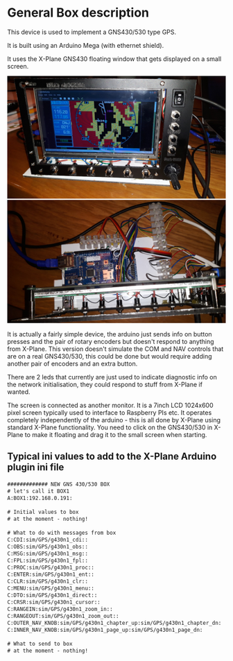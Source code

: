 General Box description
=======================
This device is used to implement a GNS430/530 type GPS.

It is built using an Arduino Mega (with ethernet shield).

It uses the X-Plane GNS430 floating window that gets displayed on a small
screen. 


![Simplest Panel](gnx530-front.jpg?raw=true "Prototype GNS530 box (front)")
![Simplest Panel](gnx530-top.jpg?raw=true "Prototype GNS530 box (top)")

It is actually a fairly simple device, the arduino just sends info on button
presses and the pair of rotary encoders but doesn't respond to anything from
X-Plane.  This version doesn't simulate the COM and NAV controls that are on a
real GNS430/530, this could be done but would require adding another pair of
encoders and an extra button.

There are 2 leds that currently are just used to indicate diagnostic info on
the network initialisation, they could respond to stuff from X-Plane if wanted.

The screen is connected as another monitor.  It is a 7inch LCD 1024x600 pixel
screen typically used to interface to Raspberry PIs etc.  It operates
completely independently of the arduino - this is all done by X-Plane using
standard X-Plane functionality.  You need to click on the GNS430/530 in X-Plane
to make it floating and drag it to the small screen when starting.


Typical ini values to add to the X-Plane Arduino plugin ini file
----------------------------------------------------------------

```
############# NEW GNS 430/530 BOX
# let's call it BOX1
A:BOX1:192.168.0.191:

# Initial values to box
# at the moment - nothing!

# What to do with messages from box
C:CDI:sim/GPS/g430n1_cdi::
C:OBS:sim/GPS/g430n1_obs::
C:MSG:sim/GPS/g430n1_msg::
C:FPL:sim/GPS/g430n1_fpl::
C:PROC:sim/GPS/g430n1_proc::
C:ENTER:sim/GPS/g430n1_ent::
C:CLR:sim/GPS/g430n1_clr::
C:MENU:sim/GPS/g430n1_menu::
C:DTO:sim/GPS/g430n1_direct::
C:CRSR:sim/GPS/g430n1_cursor::
C:RANGEIN:sim/GPS/g430n1_zoom_in::
C:RANGEOUT:sim/GPS/g430n1_zoom_out::
C:OUTER_NAV_KNOB:sim/GPS/g430n1_chapter_up:sim/GPS/g430n1_chapter_dn:
C:INNER_NAV_KNOB:sim/GPS/g430n1_page_up:sim/GPS/g430n1_page_dn:

# What to send to box 
# at the moment - nothing!

```

